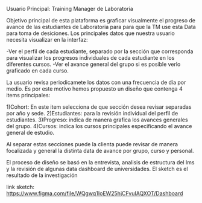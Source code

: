 
Usuario Principal: Training Manager de Laboratoria

Objetivo principal de esta plataforma es graficar visualmente el progreso de avance de las estudiantes de Laboratoria para para que la TM use esta Data para toma de desiciones. Los principales datos que nuestra usuario necesita visualizar en la interfaz:

 -Ver el perfil de cada estudiante, separado por la sección que corresponda para visualizar los progresos individuales de cada estudiante en los diferentes cursos.
 -Ver el avance general del grupo si es posible verlo graficado en cada curso.

 La usuario revisa periodicamete los datos con una frecuencia de día por medio. Es por este motivo hemos propuesto un diseño que contenga 4 items principales:
 
 1)Cohort: En este item selecciona de que sección desea revisar separadas por año y sede.
 2)Estudiantes: para la revisión individual del perfil de estudiantes.
 3)Progreso: indica de manera grafica los avances generales del grupo.
 4)Cursos: indica los cursos principales especificando el avance general de estudio.

 Al separar estas secciones puede la clienta puede revisar de manera focalizada y general la 
 distinta data de avance por grupo, curso y personal.

El proceso de diseño se basó en la entrevista, analisis de estructura del lms y la revisión de algunas data dashboard de universidades. El sketch es el resultado de la investigación

link sketch: https://www.figma.com/file/WQgwq1IoEW25hjCFvuIAQXOT/Dashboard


